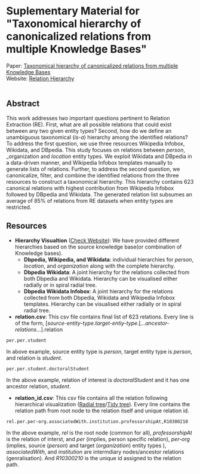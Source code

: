 # Suplementary Material for "Taxonomical hierarchy of canonicalized relations from multiple Knowledge Bases"
Paper: [Taxonomical hierarchy of canonicalized relations from multiple Knowledge Bases](https://arxiv.org/abs/1909.06249) <br>
Website: [Relation Hierarchy](https://relationhierarchy.github.io/)
<br><br>
## Abstract
This work addresses two important questions pertinent to Relation Extraction (RE). First, what are all possible relations that could exist between any two given entity types? Second, how do we define an unambiguous taxonomical (_is-a_) hierarchy among the identified relations? To address the first question, we use three resources Wikipedia Infobox, Wikidata, and DBpedia. This study focuses on relations between _person_, _organization and _location_ entity types. We exploit Wikidata and DBpedia in a data-driven manner, and Wikipedia Infobox templates manually to generate lists of relations. Further, to address the second question, we canonicalize, filter, and combine the identified relations from the three resources to construct a taxonomical hierarchy. This hierarchy contains 623 canonical relations with highest contribution from Wikipedia Infobox followed by DBpedia and Wikidata. The generated relation list subsumes an average of 85% of relations from RE datasets when entity types are restricted.

## Resources
* **Hierarchy Visualtion** ([Check Website](https://relationhierarchy.github.io/)): We have provided different hierarchies based on the source knowledge base(or combination of Knowledge bases).
  * __Dbpedia, Wikipedia, and Wikidata__: individual hierarchies for _person_, _location_, and _organization_ along with the complete hierarchy.
  * __Dbpedia Wikidata__: A joint hierarchy for the relations collected from both Dbpedia and Wikidata. Hierarchy can be visualised either radially or in spiral radial tree.
  * __Dbpedia Wikidata Infobox__: A joint hierarchy for the relations collected from both Dbpedia, Wikidata and Wikipedia Infobox templates. Hierarchy can be visualised either radially or in spiral radial tree.
* **relation.csv**: This csv file contains final list of 623 relations. Every line is of the form, [_source-entity-type_._target-entiy-type_.[_...ancestor-relations..._].relation
```
per.per.student
```
In above example, source entity type is _person_, target entity type is _person_, and relation is _student_.

```
per.per.student.doctoralStudent
```
In the above example, relation of interest is _doctoralStudent_ and it has one ancestor relation, _student_.
* **relation_id.csv**: This csv file contains all the relation following hierarchical visualization ([Radial tree](https://observablehq.com/@d3/radial-tidy-tree)/[Tidy tree](https://observablehq.com/@d3/cluster-dendrogram?collection=@d3/d3-hierarchy)). Every line contains the relation path from root node to the relation itself and unique relation id.
```
rel.per.per-org.associatedWith.institution.professorshipAt,R10300210
```
In the above example, _rel_ is the root node (common for all), _professorshipAt_ is the relation of interst, and _per_ (implies, person specific relation), _per-org_ (implies, source (_person_) and target (_organization_) entity types ), _associatedWith_, and _institution_ are intermdiary nodes/ancestor relations (genralisation). And _R10300210_ is the unique id assigned to the relation path.

